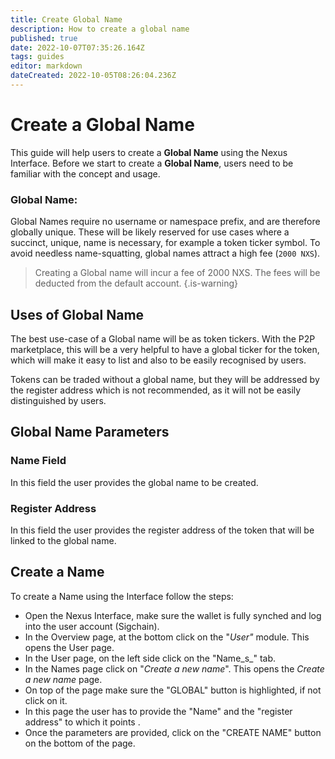 ```yaml
---
title: Create Global Name
description: How to create a global name
published: true
date: 2022-10-07T07:35:26.164Z
tags: guides
editor: markdown
dateCreated: 2022-10-05T08:26:04.236Z
---
```


# Create a Global Name

This guide will help users to create a **Global Name** using the Nexus Interface. Before we start to create a **Global Name**, users need to be familiar with the concept and usage.

### Global Name:

Global Names require no username or namespace prefix, and are therefore globally unique. These will be likely reserved for use cases where a succinct, unique, name is necessary, for example a token ticker symbol. To avoid needless name-squatting, global names attract a high fee (`2000 NXS`).


> Creating a Global name will incur a fee of 2000 NXS. The fees will be deducted from the default account.
{.is-warning}



## Uses of Global Name

The best use-case of a  Global name will be as token tickers. With the P2P marketplace, this will be a very helpful to have a global ticker for the token, which will make it easy to list and also to be easily recognised by users.

Tokens can be traded without a global name, but they will be addressed by the register address which is not recommended, as it will not be easily distinguished by users.&#x20;

## Global Name Parameters

### Name Field

In this field the user provides the global name to be created.

### Register Address

In this field the user provides the register address of the token that will be linked to the global name.&#x20;

## Create a Name

To create a Name using the Interface follow the steps:

* Open the Nexus Interface, make sure the wallet is fully synched and log into the user account (Sigchain).
* In the Overview page, at the bottom click on the "_User"_ module. This opens the User page.
* In the User page, on the left side click on the "Name_s_" tab.
* In the Names page click on "_Create a new name_". This opens the _Create a new name_ page.
* On top of the page make sure the "GLOBAL" button is highlighted, if not click on it.&#x20;
* In this page the user has to provide the "Name" and the "register address" to which it points .&#x20;
* Once the parameters are provided, click on the "CREATE NAME" button on the bottom of the page.
